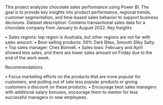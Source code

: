 This project analyzes chocolate sales performance using Power BI. The goal is to provide key insights into product performance, regional trends, customer segmentation, and time-based sales behavior to support business decisions.
Dataset description: Contains transactional sales data for a chocolate company from January to August 2022.
Key Insights

•	Sales regions: top region is Australia, but other regions are not far with sales amount.
•	Best-selling products: 50% Dark Bites, Smooth Sliky Salty.
•	Top sales manager: Ches Bonnell.
•	Sales lows: February and April showed less sales, and there are lower sales amount on Friday due to the end of the work week.

Recommendations

•	Focus marketing efforts on the products that are more popular for customers, and putting out of sale less popular products or giving customers a discount on these products.
•	Encourage best sales managers with additional salary bonuses, encourage them to mentor for less successful managers or new employees.
